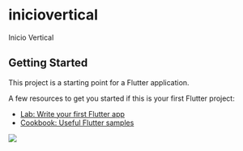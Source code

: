 # iniciovertical

Inicio Vertical

## Getting Started

This project is a starting point for a Flutter application.

A few resources to get you started if this is your first Flutter project:

- [Lab: Write your first Flutter app](https://docs.flutter.dev/get-started/codelab)
- [Cookbook: Useful Flutter samples](https://docs.flutter.dev/cookbook)

![](https://raw.githubusercontent.com/CRIPXU/inicio-Vertical/main/Screenshot_4.png, )
